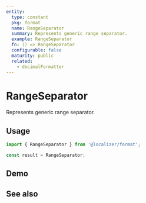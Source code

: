 ```yaml
---
entity:
  type: constant
  pkg: format
  name: RangeSeparator
  summary: Represents generic range separator.
  example: RangeSeparator
  fn: () => RangeSeparator
  configurable: false
  maturity: public
  related:
    - decimalFormatter
---
```


# RangeSeparator <Package name="format"/>

Represents generic range separator.

## Usage

```typescript twoslash
import { RangeSeparator } from '@localizer/format';

const result = RangeSeparator;
```

## Demo

<EntityDemo :args="[]" />

## See also

<Entities />
